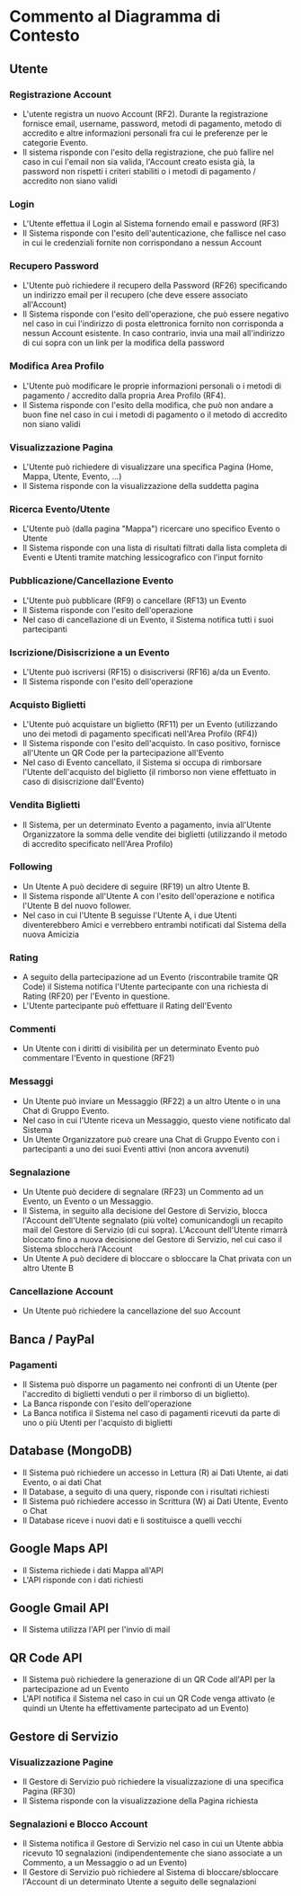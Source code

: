 # Commento al Diagramma di Contesto

## Utente


### Registrazione Account

* L'utente registra un nuovo Account (RF2). Durante la registrazione fornisce
email, username, password, metodi di pagamento, metodo di accredito e altre
informazioni personali fra cui le preferenze per le categorie Evento.
* Il sistema risponde con l'esito della registrazione, che può fallire nel caso
in cui l'email non sia valida, l'Account creato esista già, la password non rispetti
i criteri stabiliti o i metodi di pagamento / accredito non siano validi


### Login

* L'Utente effettua il Login al Sistema fornendo email e password (RF3)
* Il Sistema risponde con l'esito dell'autenticazione, che fallisce nel caso
in cui le credenziali fornite non corrispondano a nessun Account


### Recupero Password

* L'Utente può richiedere il recupero della Password (RF26) specificando un
indirizzo email per il recupero (che deve essere associato all'Account)
* Il Sistema risponde con l'esito dell'operazione, che può essere negativo
nel caso in cui l'indirizzo di posta elettronica fornito non corrisponda
a nessun Account esistente. In caso contrario, invia una mail all'indirizzo
di cui sopra con un link per la modifica della password


### Modifica Area Profilo

* L'Utente può modificare le proprie informazioni personali o i metodi di
pagamento / accredito dalla propria Area Profilo (RF4).
* Il Sistema risponde con l'esito della modifica, che può non andare a buon fine
nel caso in cui i metodi di pagamento o il metodo di accredito non siano validi


### Visualizzazione Pagina

* L'Utente può richiedere di visualizzare una specifica Pagina (Home,
Mappa, Utente, Evento, ...)
* Il Sistema risponde con la visualizzazione della suddetta pagina

### Ricerca Evento/Utente

* L'Utente può (dalla pagina "Mappa") ricercare uno specifico Evento o Utente
* Il Sistema risponde con una lista di risultati filtrati dalla lista completa
di Eventi e Utenti tramite matching lessicografico con l'input fornito

### Pubblicazione/Cancellazione Evento

* L'Utente può pubblicare (RF9) o cancellare (RF13) un Evento
* Il  Sistema risponde con l'esito dell'operazione
* Nel caso di cancellazione di un Evento, il Sistema notifica tutti i suoi 
partecipanti

### Iscrizione/Disiscrizione a un Evento

* L'Utente può iscriversi (RF15) o disiscriversi (RF16) a/da un Evento.
* Il Sistema risponde con l'esito dell'operazione

### Acquisto Biglietti

* L'Utente può acquistare un biglietto (RF11) per un Evento (utilizzando
uno dei metodi di pagamento specificati nell'Area Profilo (RF4))
* Il Sistema risponde con l'esito dell'acquisto. In caso positivo, fornisce
all'Utente un QR Code per la partecipazione all'Evento
* Nel caso di Evento cancellato, il Sistema si occupa di rimborsare l'Utente
dell'acquisto del biglietto (il rimborso non viene effettuato in caso di
disiscrizione dall'Evento)

### Vendita Biglietti

* Il Sistema, per un determinato Evento a pagamento, invia all'Utente 
Organizzatore la somma delle vendite dei biglietti (utilizzando il metodo
di accredito specificato nell'Area Profilo)

### Following

* Un Utente A può decidere di seguire (RF19) un altro Utente B.
* Il Sistema risponde all'Utente A con l'esito dell'operazione e notifica
l'Utente B del nuovo follower.
* Nel caso in cui l'Utente B seguisse l'Utente A, i due Utenti diventerebbero
Amici e verrebbero entrambi notificati dal Sistema della nuova Amicizia

### Rating

* A seguito della partecipazione ad un Evento (riscontrabile tramite QR Code)
il Sistema notifica l'Utente partecipante con una richiesta di Rating (RF20)
per l'Evento in questione.
* L'Utente partecipante può effettuare il Rating dell'Evento

### Commenti

* Un Utente con i diritti di visibilità per un determinato Evento può commentare 
l'Evento in questione (RF21)

### Messaggi

* Un Utente può inviare un Messaggio (RF22) a un altro Utente o in una Chat
di Gruppo Evento.
* Nel caso in cui l'Utente riceva un Messaggio, questo viene notificato dal 
Sistema
* Un Utente Organizzatore può creare una Chat di Gruppo Evento con i partecipanti
a uno dei suoi Eventi attivi (non ancora avvenuti)

### Segnalazione

* Un Utente può decidere di segnalare (RF23) un Commento ad un Evento, un Evento
o un Messaggio. 
* Il Sistema, in seguito alla decisione del Gestore di Servizio, blocca 
l'Account dell'Utente segnalato (più volte) comunicandogli un recapito mail
del Gestore di Servizio (di cui sopra). L'Account dell'Utente rimarrà 
bloccato fino a nuova decisione del Gestore di Servizio, nel cui caso
il Sistema sbloccherà l'Account
* Un Utente A può decidere di bloccare o sbloccare la Chat privata con un altro
Utente B

### Cancellazione Account

* Un Utente può richiedere la cancellazione del suo Account


## Banca / PayPal

### Pagamenti

* Il Sistema può disporre un pagamento nei confronti di un Utente (per 
l'accredito di biglietti venduti o per il rimborso di un biglietto).
* La Banca risponde con l'esito dell'operazione
* La Banca notifica il Sistema nel caso di pagamenti ricevuti da parte di 
uno o più Utenti per l'acquisto di biglietti

## Database (MongoDB)

* Il Sistema può richiedere un accesso in Lettura (R) ai Dati Utente, ai
dati Evento, o ai dati Chat
* Il Database, a seguito di una query, risponde con i risultati richiesti
* Il Sistema può richiedere accesso in Scrittura (W) ai Dati Utente, Evento
o Chat
* Il Database riceve i nuovi dati e li sostituisce a quelli vecchi

## Google Maps API

* Il Sistema richiede i dati Mappa all'API
* L'API risponde con i dati richiesti

## Google Gmail API

* Il Sistema utilizza l'API per l'invio di mail

## QR Code API

* Il Sistema può richiedere la generazione di un QR Code all'API per la 
partecipazione ad un Evento
* L'API notifica il Sistema nel caso in cui un QR Code venga attivato (e quindi
un Utente ha effettivamente partecipato ad un Evento)

## Gestore di Servizio

### Visualizzazione Pagine

* Il Gestore di Servizio può richiedere la visualizzazione di una specifica
Pagina (RF30)
* Il Sistema risponde con la visualizzazione della Pagina richiesta

### Segnalazioni e Blocco Account

* Il Sistema notifica il Gestore di Servizio nel caso in cui un Utente
abbia ricevuto 10 segnalazioni (indipendentemente che siano associate
a un Commento, a un Messaggio o ad un Evento)
* Il Gestore di Servizio può richiedere al Sistema di bloccare/sbloccare
l'Account di un determinato Utente a seguito delle segnalazioni


